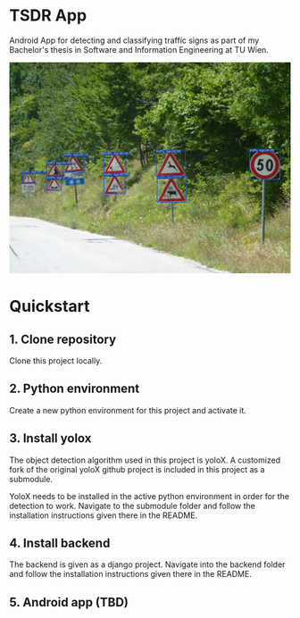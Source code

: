 # TSDR App

Android App for detecting and classifying traffic signs as part of my Bachelor's thesis in Software and Information Engineering at TU Wien.

![](example.jpg)

# Quickstart

## 1. Clone repository

Clone this project locally.

## 2. Python environment

Create a new python environment for this project and activate it.

## 3. Install yolox

The object detection algorithm used in this project is yoloX. A customized fork of the original yoloX github project is included in this project as a submodule.

YoloX needs to be installed in the active python environment in order for the detection to work. Navigate to the submodule folder and follow the installation instructions given there in the README.

## 4. Install backend

The backend is given as a django project. Navigate into the backend folder and follow the installation instructions given there in the README.

## 5. Android app (TBD) 